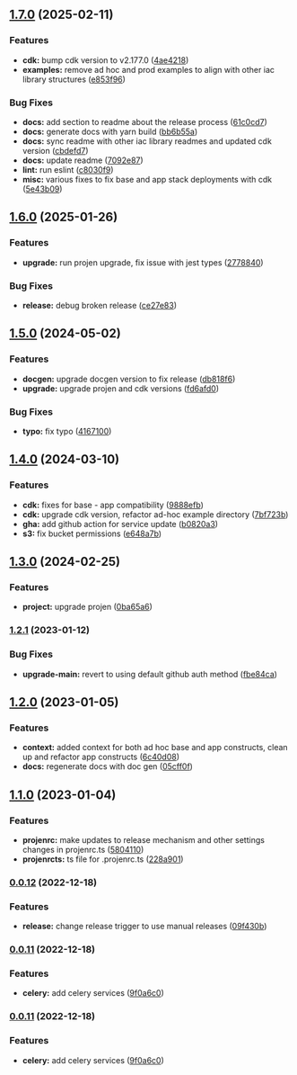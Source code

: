 
## [1.7.0](https://github.com/briancaffey/cdk-django/compare/v1.6.0...v1.7.0) (2025-02-11)


### Features

* **cdk:** bump cdk version to v2.177.0 ([4ae4218](https://github.com/briancaffey/cdk-django/commit/4ae42186930e24d0ac7294eaed1f6760f2cf3b02))
* **examples:** remove ad hoc and prod examples to align with other iac library structures ([e853f96](https://github.com/briancaffey/cdk-django/commit/e853f96547d60cd8d7b90abfe6783b3ecc1c9307))


### Bug Fixes

* **docs:** add section to readme about the release process ([61c0cd7](https://github.com/briancaffey/cdk-django/commit/61c0cd7de1a2790a627d1fcd0989b7123ac52f43))
* **docs:** generate docs with yarn build ([bb6b55a](https://github.com/briancaffey/cdk-django/commit/bb6b55a94700b45b4d2d5369e11d264945af950c))
* **docs:** sync readme with other iac library readmes and updated cdk version ([cbdefd7](https://github.com/briancaffey/cdk-django/commit/cbdefd755e38aa1d3848b0db0fcb36586cc20181))
* **docs:** update readme ([7092e87](https://github.com/briancaffey/cdk-django/commit/7092e87cb74a53c212f9c2b88029816093d3be24))
* **lint:** run eslint ([c8030f9](https://github.com/briancaffey/cdk-django/commit/c8030f94d9e208bb4238a4fd43eab2e79cb2940a))
* **misc:** various fixes to fix base and app stack deployments with cdk ([5e43b09](https://github.com/briancaffey/cdk-django/commit/5e43b093f6bbc12f942e25a2e478e0a533b283c9))

## [1.6.0](https://github.com/briancaffey/cdk-django/compare/v1.5.0...v1.6.0) (2025-01-26)


### Features

* **upgrade:** run projen upgrade, fix issue with jest types ([2778840](https://github.com/briancaffey/cdk-django/commit/2778840534d3f050f7b2f1149d26505a12f3b3a4))


### Bug Fixes

* **release:** debug broken release ([ce27e83](https://github.com/briancaffey/cdk-django/commit/ce27e83424970210c43d5ca8f73947c1da603c4a))

## [1.5.0](https://github.com/briancaffey/cdk-django/compare/v1.4.0...v1.5.0) (2024-05-02)


### Features

* **docgen:** upgrade docgen version to fix release ([db818f6](https://github.com/briancaffey/cdk-django/commit/db818f61b726466428c7407c1b8f5e93a32c2eb9))
* **upgrade:** upgrade projen and cdk versions ([fd6afd0](https://github.com/briancaffey/cdk-django/commit/fd6afd09727c17f8a12108196bfafa908e9d9ed5))


### Bug Fixes

* **typo:** fix typo ([4167100](https://github.com/briancaffey/cdk-django/commit/41671003fcc7d3badc6af29610a31df3c928f5df))

## [1.4.0](https://github.com/briancaffey/cdk-django/compare/v1.3.0...v1.4.0) (2024-03-10)


### Features

* **cdk:** fixes for base - app compatibility ([9888efb](https://github.com/briancaffey/cdk-django/commit/9888efbd55da0c9bc330ff6ee2e8b7ccb3de103b))
* **cdk:** upgrade cdk version, refactor ad-hoc example directory ([7bf723b](https://github.com/briancaffey/cdk-django/commit/7bf723b609ef7caf5534dea10edfee9c5f8c5bf1))
* **gha:** add github action for service update ([b0820a3](https://github.com/briancaffey/cdk-django/commit/b0820a35b89390b1884715d2cef448fbeb179598))
* **s3:** fix bucket permissions ([e648a7b](https://github.com/briancaffey/cdk-django/commit/e648a7bc2c11bf66b754ff422cb8b26af50916f7))

## [1.3.0](https://github.com/briancaffey/cdk-django/compare/v1.2.1...v1.3.0) (2024-02-25)


### Features

* **project:** upgrade projen ([0ba65a6](https://github.com/briancaffey/cdk-django/commit/0ba65a6b6205cbdbc1f5546a6b30f8c2ecd3d135))

### [1.2.1](https://github.com/briancaffey/cdk-django/compare/v1.2.0...v1.2.1) (2023-01-12)


### Bug Fixes

* **upgrade-main:** revert to using default github auth method ([fbe84ca](https://github.com/briancaffey/cdk-django/commit/fbe84ca048c9bcc69983628664127de535eddd5d))

## [1.2.0](https://github.com/briancaffey/cdk-django/compare/v1.1.0...v1.2.0) (2023-01-05)


### Features

* **context:** added context for both ad hoc base and app constructs, clean up and refactor app constructs ([6c40d08](https://github.com/briancaffey/cdk-django/commit/6c40d084d652f96c9c53b6a6603f52467cb72088))
* **docs:** regenerate docs with doc gen ([05cff0f](https://github.com/briancaffey/cdk-django/commit/05cff0fe3429183ff0a10fc414f4063e3410dc6c))

## [1.1.0](https://github.com/briancaffey/cdk-django/compare/v1.0.0...v1.1.0) (2023-01-04)


### Features

* **projenrc:** make updates to release mechanism and other settings changes in projenrc.ts ([5804110](https://github.com/briancaffey/cdk-django/commit/58041106c6605f882708ad563eeebaf4b193f3e3))
* **projenrcts:** ts file for .projenrc.ts ([228a901](https://github.com/briancaffey/cdk-django/commit/228a901e0bae4ba6ffd95ab433f1e9fd045f2024))

### [0.0.12](https://github.com/briancaffey/cdk-django/compare/v0.0.11...v0.0.12) (2022-12-18)


### Features

* **release:** change release trigger to use manual releases ([09f430b](https://github.com/briancaffey/cdk-django/commit/09f430bd6064477a195fc1d88a117495ad4330ce))

### [0.0.11](https://github.com/briancaffey/cdk-django/compare/v0.0.10...v0.0.11) (2022-12-18)


### Features

* **celery:** add celery services ([9f0a6c0](https://github.com/briancaffey/cdk-django/commit/9f0a6c0dd3799deb6957954e3d7ae51eacfd3b21))

### [0.0.11](https://github.com/briancaffey/cdk-django/compare/v0.0.10...v0.0.11) (2022-12-18)


### Features

* **celery:** add celery services ([9f0a6c0](https://github.com/briancaffey/cdk-django/commit/9f0a6c0dd3799deb6957954e3d7ae51eacfd3b21))

